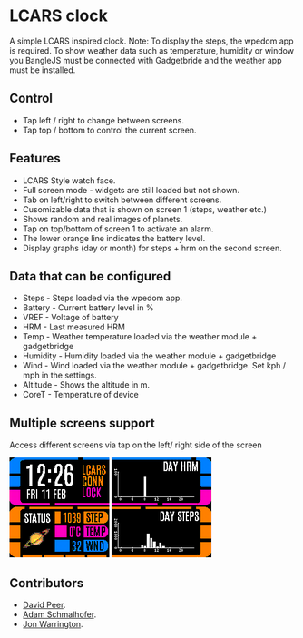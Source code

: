 # LCARS clock

A simple LCARS inspired clock.
Note: To display the steps, the wpedom app is required. To show weather data
such as temperature, humidity or window you BangleJS must be connected
with Gadgetbride and the weather app must be installed.

## Control
 * Tap left / right to change between screens.
 * Tap top / bottom to control the current screen.

## Features
 * LCARS Style watch face.
 * Full screen mode - widgets are still loaded but not shown.
 * Tab on left/right to switch between different screens.
 * Cusomizable data that is shown on screen 1 (steps, weather etc.)
 * Shows random and real images of planets.
 * Tap on top/bottom of screen 1 to activate an alarm.
 * The lower orange line indicates the battery level.
 * Display graphs (day or month) for steps + hrm on the second screen.

## Data that can be configured
 * Steps - Steps loaded via the wpedom app.
 * Battery - Current battery level in %
 * VREF - Voltage of battery
 * HRM - Last measured HRM
 * Temp - Weather temperature loaded via the weather module + gadgetbridge
 * Humidity - Humidity loaded via the weather module + gadgetbridge
 * Wind - Wind loaded via the weather module + gadgetbridge. Set kph / mph in the settings.
 * Altitude - Shows the altitude in m.
 * CoreT - Temperature of device

## Multiple screens support
Access different screens via tap on the left/ right side of the screen

![](screenshot.png)
![](screenshot_2.png)


## Contributors
- [David Peer](https://github.com/peerdavid).
- [Adam Schmalhofer](https://github.com/adamschmalhofer).
- [Jon Warrington](https://github.com/BartokW).
